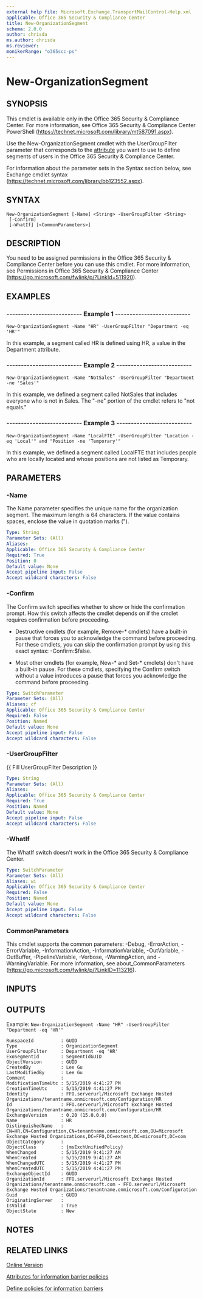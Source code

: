 ```yaml
---
external help file: Microsoft.Exchange.TransportMailControl-Help.xml
applicable: Office 365 Security & Compliance Center
title: New-OrganizationSegment
schema: 2.0.0
author: chrisda
ms.author: chrisda
ms.reviewer:
monikerRange: "o365scc-ps"
---
```


# New-OrganizationSegment

## SYNOPSIS
This cmdlet is available only in the Office 365 Security & Compliance Center. For more information, see Office 365 Security & Compliance Center PowerShell (https://technet.microsoft.com/library/mt587091.aspx).

Use the New-OrganizationSegment cmdlet with the UserGroupFilter parameter that corresponds to the [attribute](https://docs.microsoft.com/Office365/SecurityCompliance/information-barriers-attributes) you want to use to define segments of users in the Office 365 Security & Compliance Center.

For information about the parameter sets in the Syntax section below, see Exchange cmdlet syntax (https://technet.microsoft.com/library/bb123552.aspx).

## SYNTAX

```
New-OrganizationSegment [-Name] <String> -UserGroupFilter <String>
 [-Confirm]
 [-WhatIf] [<CommonParameters>]
```

## DESCRIPTION
You need to be assigned permissions in the Office 365 Security & Compliance Center before you can use this cmdlet. For more information, see Permissions in Office 365 Security & Compliance Center (https://go.microsoft.com/fwlink/p/?LinkId=511920).

## EXAMPLES

### -------------------------- Example 1 --------------------------
```
New-OrganizationSegment -Name "HR" -UserGroupFilter "Department -eq 'HR'"
```

In this example, a segment called HR is defined using HR, a value in the Department attribute.

### -------------------------- Example 2 --------------------------
```
New-OrganizationSegment -Name "NotSales" -UserGroupFilter "Department -ne 'Sales'"
```

In this example, we defined a segment called NotSales that includes everyone who is not in Sales. The "-ne" portion of the cmdlet refers to "not equals."

### -------------------------- Example 3 --------------------------
```
New-OrganizationSegment -Name "LocalFTE" -UserGroupFilter "Location -eq 'Local'" and "Position -ne 'Temporary'"
```

In this example, we defined a segment called LocalFTE that includes people who are locally located and whose positions are not listed as Temporary.

## PARAMETERS

### -Name
The Name parameter specifies the unique name for the organization segment. The maximum length is 64 characters. If the value contains spaces, enclose the value in quotation marks (").

```yaml
Type: String
Parameter Sets: (All)
Aliases:
Applicable: Office 365 Security & Compliance Center
Required: True
Position: 0
Default value: None
Accept pipeline input: False
Accept wildcard characters: False
```

### -Confirm
The Confirm switch specifies whether to show or hide the confirmation prompt. How this switch affects the cmdlet depends on if the cmdlet requires confirmation before proceeding.

- Destructive cmdlets (for example, Remove-\* cmdlets) have a built-in pause that forces you to acknowledge the command before proceeding. For these cmdlets, you can skip the confirmation prompt by using this exact syntax: -Confirm:$false.

- Most other cmdlets (for example, New-\* and Set-\* cmdlets) don't have a built-in pause. For these cmdlets, specifying the Confirm switch without a value introduces a pause that forces you acknowledge the command before proceeding.

```yaml
Type: SwitchParameter
Parameter Sets: (All)
Aliases: cf
Applicable: Office 365 Security & Compliance Center
Required: False
Position: Named
Default value: None
Accept pipeline input: False
Accept wildcard characters: False
```

### -UserGroupFilter
{{ Fill UserGroupFilter Description }}

```yaml
Type: String
Parameter Sets: (All)
Aliases:
Applicable: Office 365 Security & Compliance Center
Required: True
Position: Named
Default value: None
Accept pipeline input: False
Accept wildcard characters: False
```

### -WhatIf
The WhatIf switch doesn't work in the Office 365 Security & Compliance Center.

```yaml
Type: SwitchParameter
Parameter Sets: (All)
Aliases: wi
Applicable: Office 365 Security & Compliance Center
Required: False
Position: Named
Default value: None
Accept pipeline input: False
Accept wildcard characters: False
```

### CommonParameters
This cmdlet supports the common parameters: -Debug, -ErrorAction, -ErrorVariable, -InformationAction, -InformationVariable, -OutVariable, -OutBuffer, -PipelineVariable, -Verbose, -WarningAction, and -WarningVariable. For more information, see about_CommonParameters (https://go.microsoft.com/fwlink/p/?LinkID=113216).

## INPUTS

###  

## OUTPUTS

Example: `New-OrganizationSegment -Name "HR" -UserGroupFilter "Department -eq 'HR'"`

```
RunspaceId          : GUID
Type                : OrganizationSegment
UserGroupFilter     : Department -eq 'HR'
ExoSegmentId        : SegmentIdGUID
ObjectVersion       : GUID
CreatedBy           : Lee Gu
LastModifiedBy      : Lee Gu
Comment             :
ModificationTimeUtc : 5/15/2019 4:41:27 PM
CreationTimeUtc     : 5/15/2019 4:41:27 PM
Identity            : FFO.serverurl/Microsoft Exchange Hosted Organizations/tenantname.onmicrosoft.com/Configuration/HR
Id                  : FFO.serverurl/Microsoft Exchange Hosted Organizations/tenantname.onmicrosoft.com/Configuration/HR
ExchangeVersion     : 0.20 (15.0.0.0)
Name                : HR
DistinguishedName   : CN=HR,CN=Configuration,CN=tenantname.onmicrosoft.com,OU=Microsoft Exchange Hosted Organizations,DC=FFO,DC=extest,DC=microsoft,DC=com
ObjectCategory      :
ObjectClass         : {msExchUnifiedPolicy}
WhenChanged         : 5/15/2019 9:41:27 AM
WhenCreated         : 5/15/2019 9:41:27 AM
WhenChangedUTC      : 5/15/2019 4:41:27 PM
WhenCreatedUTC      : 5/15/2019 4:41:27 PM
ExchangeObjectId    : GUID
OrganizationId      : FFO.serverurl/Microsoft Exchange Hosted Organizations/tenantname.onmicrosoft.com - FFO.serverurl/Microsoft Exchange Hosted Organizations/tenantname.onmicrosoft.com/Configuration
Guid                : GUID
OriginatingServer   :
IsValid             : True
ObjectState         : New

```

## NOTES

## RELATED LINKS

[Online Version](https://docs.microsoft.com/powershell/module/exchange/policy-and-compliance/new-organizationsegment)

[Attributes for information barrier policies](https://docs.microsoft.com/Office365/SecurityCompliance/information-barriers-attributes)

[Define policies for information barriers](https://docs.microsoft.com/office365/securitycompliance/information-barriers-policies)
